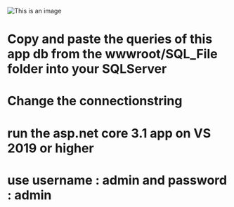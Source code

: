 ![This is an image](https://codestudyblog.com/ref/8tenimagefolder/8ten84/80419003209_1.jpeg?imageView2/2/w/1620)

# Copy and paste the queries of this app db from the wwwroot/SQL_File folder into your SQLServer 
# Change the connectionstring
# run the asp.net core 3.1 app on VS 2019 or higher
# use username : admin and password : admin
